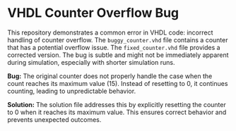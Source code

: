 # VHDL Counter Overflow Bug

This repository demonstrates a common error in VHDL code: incorrect handling of counter overflow.  The `buggy_counter.vhd` file contains a counter that has a potential overflow issue.  The `fixed_counter.vhd` file provides a corrected version.  The bug is subtle and might not be immediately apparent during simulation, especially with shorter simulation runs. 

**Bug:** The original counter does not properly handle the case when the count reaches its maximum value (15). Instead of resetting to 0, it continues counting, leading to unpredictable behavior.

**Solution:** The solution file addresses this by explicitly resetting the counter to 0 when it reaches its maximum value. This ensures correct behavior and prevents unexpected outcomes.